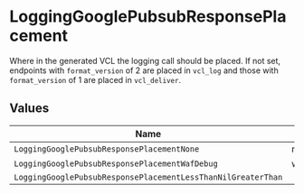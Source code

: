 # LoggingGooglePubsubResponsePlacement

Where in the generated VCL the logging call should be placed. If not set, endpoints with `format_version` of 2 are placed in `vcl_log` and those with `format_version` of 1 are placed in `vcl_deliver`.



## Values

| Name                                                         | Value                                                        |
| ------------------------------------------------------------ | ------------------------------------------------------------ |
| `LoggingGooglePubsubResponsePlacementNone`                   | none                                                         |
| `LoggingGooglePubsubResponsePlacementWafDebug`               | waf_debug                                                    |
| `LoggingGooglePubsubResponsePlacementLessThanNilGreaterThan` | <nil>                                                        |